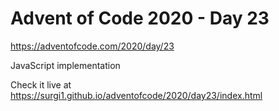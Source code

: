 # Advent of Code 2020 - Day 23

https://adventofcode.com/2020/day/23

JavaScript implementation

Check it live at https://surgi1.github.io/adventofcode/2020/day23/index.html